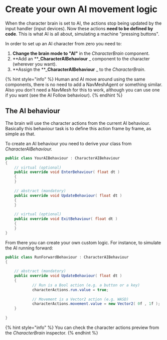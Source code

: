 # Create your own AI movement logic

When the character brain is set to AI, the actions stop being updated by the input handler (input devices). Now these actions **need to be defined by code**. This is what AI is all about, simulating a machine "pressing buttons".&#x20;

In order to set up an AI character from zero you need to:

1. **Change the brain mode to "AI"** in the _CharacterBrain_ component.
2. **Add an **_**CharacterAIBehaviour** _ component to the character (wherever you want).
3. **Assign the **_**CharacterAIBehaviour** _ to the _CharacterBrain_.

{% hint style="info" %}
Human and AI move around using the same components, there is no need to add a NavMeshAgent or something similar. Also you don't need a NavMesh for this to work, although you can use one if you want (see the AI Follow behaviour).
{% endhint %}

## The AI behaviour

The brain will use the character actions from the current AI behaviour. Basically this behaviour task is to define this action frame by frame, as simple as that.

To create an AI behaviour you need to derive your class from _CharacterAIBehaviour._&#x20;

```csharp
public class YourAIBehaviour : CharacterAIBehaviour
{
    // virtual (optional)
    public override void EnterBehaviour( float dt )
    {
    }
    
    // abstract (mandatory)
    public override void UpdateBehaviour( float dt )
    {
    }
    
    // virtual (optional)
    public override void ExitBehaviour( float dt )
    {
    }
}
```

From there you can create your own custom logic. For instance, to simulate the AI running forward:

```csharp
public class RunForwardBehaviour : CharacterAIBehaviour
{
        
    // abstract (mandatory)
    public override void UpdateBehaviour( float dt )
    {
            // Run is a Bool action (e.g. a button or a key)
            characterActions.run.value = true;
            
            // Movement is a Vector2 action (e.g. WASD)
            characterActions.movement.value = new Vector2( 0f , 1f );
    }
    
}
```

{% hint style="info" %}
You can check the character actions preview from the _CharacterBrain_ inspector.
{% endhint %}
